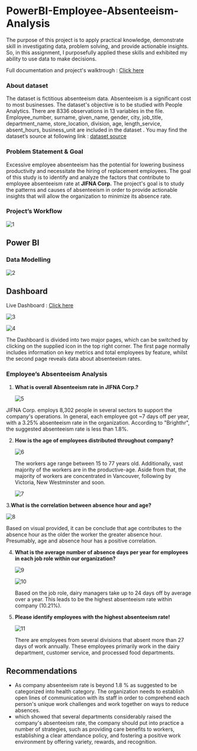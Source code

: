 # PowerBI-Employee-Absenteeism-Analysis
The purpose of this project is to apply practical knowledge, demonstrate skill in investigating data, problem solving, and provide actionable insights. So, in this assignment, I purposefully applied these skills and exhibited my ability to use data to make decisions.

Full documentation and project's walktrough : [Click here](https://muhammadfakhrurradhi.notion.site/Employee-Absenteeism-Analysis-39892886dc17401383970eec094de923?pvs=4)

### About dataset

The dataset is fictitious absenteeism data. Absenteeism is a significant cost to most businesses. The dataset's objective is to be studied with People Analytics. There are 8336 observations in 13 variables in the file. Employee_number, surname, given_name, gender, city, job_title, department_name, store_location, division, age, length_service, absent_hours, business_unit are included in the dataset . You may find the dataset’s source at following link : [dataset source](https://www.kaggle.com/datasets/HRAnalyticRepository/absenteeism-dataset)

### Problem Statement & Goal

Excessive employee absenteeism has the potential for lowering business productivity and necessitate the hiring of replacement employees. The goal of this study is to identify and analyze the factors that contribute to employee absenteeism rate  at **JIFNA Corp.** The project's goal is to study the patterns and causes of absenteeism in order to provide actionable insights that will allow the organization to minimize its absence rate.

### Project’s Workflow

![1](https://github.com/MuhammadFakhrurradhi/PowerBI-Employee-Absenteeism-Analysis/assets/131879017/4906e10e-6387-4b0d-9650-9b7ce70b2646)

## Power BI

### Data Modelling

![2](https://github.com/MuhammadFakhrurradhi/PowerBI-Employee-Absenteeism-Analysis/assets/131879017/5bc3c63c-2a04-4f2f-866b-2716bf7a60ca)

## Dashboard

Live Dashboard : [Click here](https://app.powerbi.com/view?r=eyJrIjoiZWFhOTQ2ODktZTU5ZC00MGZhLThkNmUtNzNmOWEwMDdjZWM4IiwidCI6ImM2ZTU0OWIzLTVmNDUtNDAzMi1hYWU5LWQ0MjQ0ZGM1YjJjNCJ9)

![3](https://github.com/MuhammadFakhrurradhi/PowerBI-Employee-Absenteeism-Analysis/assets/131879017/de07e0cd-3da4-4016-9b75-eb8926bdf7a3)

![4](https://github.com/MuhammadFakhrurradhi/PowerBI-Employee-Absenteeism-Analysis/assets/131879017/12bcaabb-b349-4c69-a153-b652497df250)

The Dashboard is divided into two major pages, which can be switched by clicking on the supplied icon in the top right corner. The first page normally includes information on key metrics and total employees by feature, whilst the second page reveals data about absenteeism rates.

### Employee’s Absenteeism Analysis

1. **What is overall Absenteeism rate in JIFNA Corp.?**

   ![5](https://github.com/MuhammadFakhrurradhi/PowerBI-Employee-Absenteeism-Analysis/assets/131879017/c166dbc1-9353-4016-a94e-13a32e04bbd3)

  JIFNA Corp. employs 8,302 people in several sectors to support the company's operations. In general, each employee got ~7 days off per year, with a 3.25% absenteeism rate in the organization. According to "Brighthr", the suggested absenteeism rate is less than 1.8%.

2. **How is the age of employees distributed throughout company?**

   ![6](https://github.com/MuhammadFakhrurradhi/PowerBI-Employee-Absenteeism-Analysis/assets/131879017/af00959e-a528-4e50-9cb8-ad8f409f80d2)

   The workers age range between 15 to 77 years old. Additionally, vast majority of the workers are in the productive-age. Aside from that, the majority of workers are concentrated in Vancouver, following by Victoria, New Westminster and soon.

   ![7](https://github.com/MuhammadFakhrurradhi/PowerBI-Employee-Absenteeism-Analysis/assets/131879017/4f5c709a-6a2c-415e-b993-75aefde15a3b)

3.**What is the correlation between absence hour and age?**

  ![8](https://github.com/MuhammadFakhrurradhi/PowerBI-Employee-Absenteeism-Analysis/assets/131879017/ee12067d-c911-402b-9cd7-f12559465acd)

  Based on visual provided, it can be conclude that age contributes to the absence hour as the older the worker the greater absence hour. Presumably, age and absence hour has a positive correlation.

4. **What is the average number of absence days per year for employees in each job role within our organization?**

   ![9](https://github.com/MuhammadFakhrurradhi/PowerBI-Employee-Absenteeism-Analysis/assets/131879017/0c163d66-7331-46db-820c-6afcad708953)

   ![10](https://github.com/MuhammadFakhrurradhi/PowerBI-Employee-Absenteeism-Analysis/assets/131879017/fb67f6c3-df32-4f3f-b280-72346bf22552)

   Based on the job role, dairy managers take up to 24 days off by average over a year. This leads to be the highest absenteeism rate within company (10.21%).

5. **Please identify employees with the highest absenteeism rate!**

     ![11](https://github.com/MuhammadFakhrurradhi/PowerBI-Employee-Absenteeism-Analysis/assets/131879017/3978555c-1da7-4bad-9d60-0c5221471c47)

     There are employees from several divisions that absent more than 27 days of work annually. These employees primarily work in the dairy department, customer service, and processed food departments.


## Recommendations

- As company absenteeism rate is beyond 1.8 %  as suggested to be categorized into health category. The organization needs to establish open lines of communication with its staff in order to comprehend each person's unique work challenges and work together on ways to reduce absences.
- which showed that several departments considerably raised the company's absenteeism rate, the company should put into practice a number of strategies, such as providing care benefits to workers, establishing a clear attendance policy, and fostering a positive work environment by offering variety, rewards, and recognition.









